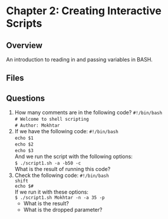 # Chapter 2: Creating Interactive Scripts

## Overview
An introduction to reading in and passing variables in BASH.

## Files

## Questions
1. How many comments are in the following code?
   `#!/bin/bash` <br>
   `# Welcome to shell scripting` <br>
   `# Author: Mokhtar` <br>
2. If we have the following code:
   `#!/bin/bash` <br>
   `echo $1` <br>
   `echo $2` <br>
   `echo $3` <br>
   And we run the script with the following options: <br>
   `$ ./script1.sh -a -b50 -c` <br>
   What is the result of running this code? <br>
3. Check the following code:
   `#!/bin/bash` <br>
   `shift` <br>
   `echo $#` <br>
   If we run it with these options: <br>
   `$ ./script1.sh Mokhtar -n -a 35 -p` <br>
   * What is the result?
   * What is the dropped parameter?
